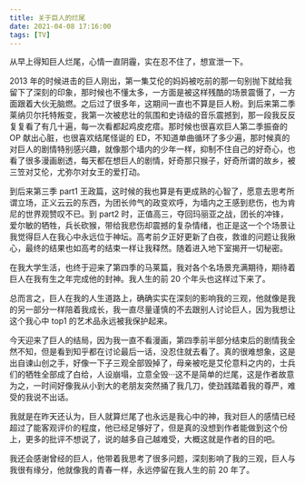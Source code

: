 ```yaml
---
title: 关于巨人的烂尾
date: 2021-04-08 17:16:00
tags: [TV]
---
```


从早上得知巨人烂尾，心情一直阴霾，实在忍不住了，想宣泄一下。

2013 年的时候进击的巨人刚出，第一集艾伦的妈妈被吃前的那一句别抛下就给我留下了深刻的印象，那时候也不懂太多，一方面是被这样残酷的场景震慑了，一方面跟着大伙无脑燃。之后过了很多年，这期间一直也不算是巨人粉。到后来第二季莱纳贝尔托特叛变，我第一次被悲壮的氛围和史诗级的音乐震撼到，那一段我反反复复看了有几十遍，每一次看都起鸡皮疙瘩。那时候也很喜欢巨人第二季振奋的 OP 献出心脏，也很喜欢结尾怪诞的 ED，不知道单曲循环了多少遍，那时候真的对巨人的剧情特别感兴趣，就像那个墙内的少年一样，抑制不住自己的好奇心，也看了很多漫画剧透，每天都在想巨人的剧情，好奇那只猴子，好奇所谓的故乡，被三笠对艾伦，尤弥尔对女王的爱打动。

到后来第三季 part1 王政篇，这时候的我也算是有更成熟的心智了，愿意去思考所谓立场，正义云云的东西，为团长帅气的政变欢呼，为墙内之王感到悲伤，也为肯尼的世界观赞叹不已。到 part2 时，正值高三，夺回玛丽亚之战，团长的冲锋，爱尔敏的牺牲，兵长砍猴，带给我悲伤却震撼的复杂情绪，也正是这一个个场景让我觉得巨人在我心中永远位于神坛。高考前夕正好更新了白夜，救谁的问题让我揪心，最终的结果也如高考的结束一样让我释然。随着进入地下室揭开一切秘密。

在我大学生活，也终于迎来了第四季的马莱篇，我对各个名场景充满期待，期待着巨人在我有生之年完成他的封神。我人生的前 20 个年头也这样过下来了。

总而言之，巨人在我的人生道路上，确确实实在深刻的影响我的三观，他就像是我的另一部分一样陪着我成长，我一直尽量谨慎的不去跟别人讨论巨人，因为我想让这个我心中 top1 的艺术品永远被我保护起来。

今天迎来了巨人的结局，因为我一直不看漫画，第四季前半部分结束后的剧情我全然不知，但是看到知乎都在讨论最后一话，没忍住就去看了。真的很难想象，这是出自谏山创之手，好像一下子三观全部毁掉了，母亲被吃是艾伦意料之内的，士兵们的牺牲全部成了白给，人设崩塌，立意全毁···这不是简单的烂尾，这是作者故意为之，一时间好像我从小到大的老朋友突然捅了我几刀，使劲践踏着我的尊严，难受的我说不出话。

我就是在昨天还认为，巨人就算烂尾了也永远是我心中的神，我对巨人的感情已经超过了能客观评价的程度，他已经足够好了，但是真的没想到作者能做到这个份上，更多的批评不想说了，说的越多自己越难受，大概这就是作者的目的吧。

我还会感谢曾经的巨人，他带着我思考了很多问题，深刻影响了我的三观，巨人与我很有缘分，他就像我的青春一样，永远停留在我人生的前 20 年了。
